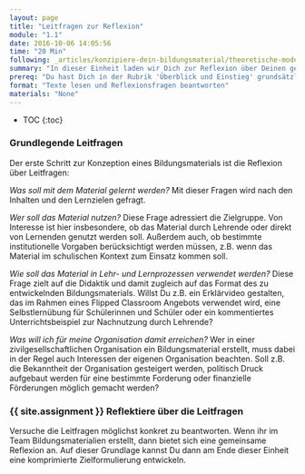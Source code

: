 ```yaml
---
layout: page
title: "Leitfragen zur Reflexion"
module: "1.1"
date: 2016-10-06 14:05:56
time: "20 Min"
following: _articles/konzipiere-dein-bildungsmaterial/theoretische-modelle.md
summary: "In dieser Einheit laden wir Dich zur Reflexion über Deinen geplanten Bildungsinhalt ein."
prereq: "Du hast Dich in der Rubrik 'Überblick und Einstieg' grundsätzlich über OER informiert."
format: "Texte lesen und Reflexionsfragen beantworten"
materials: "None"
---
```


* TOC
{:toc}


### Grundlegende Leitfragen

Der erste Schritt zur Konzeption eines Bildungsmaterials ist die Reflexion über Leitfragen:

*Was soll mit dem Material gelernt werden?* 
Mit dieser Fragen wird nach den Inhalten und den Lernzielen gefragt.

*Wer soll das Material nutzen?*
Diese Frage adressiert die Zielgruppe. Von Interesse ist hier insbesondere, ob das Material durch Lehrende oder direkt von Lernenden genutzt werden soll. Außerdem auch, ob bestimmte institutionelle Vorgaben berücksichtigt werden müssen, z.B. wenn das Material im schulischen Kontext zum Einsatz kommen soll.

*Wie soll das Material in Lehr- und Lernprozessen verwendet werden?*
Diese Frage zielt auf die Didaktik und damit zugleich auf das Format des zu entwickelnden Bildungsmaterials. Willst Du z.B. ein Erklärvideo gestalten, das im Rahmen eines Flipped Classroom Angebots verwendet wird, eine Selbstlernübung für Schülerinnen und Schüler oder ein kommentiertes Unterrichtsbeispiel zur Nachnutzung durch Lehrende?

*Was will ich für meine Organisation damit erreichen?*
Wer in einer zivilgesellschaftlichen Organisation ein Bildungsmaterial erstellt, muss dabei in der Regel auch Interessen der eigenen Organisation beachten. Soll z.B. die Bekanntheit der Organisation gesteigert werden, politisch Druck aufgebaut werden für eine bestimmte Forderung oder finanzielle Förderungen möglich gemacht werden?

### {{ site.assignment }} Reflektiere über die Leitfragen

Versuche die Leitfragen möglichst konkret zu beantworten. Wenn ihr im Team Bildungsmaterialien erstellt, dann bietet sich eine gemeinsame Reflexion an. Auf dieser Grundlage kannst Du dann am Ende dieser Einheit eine komprimierte Zielformulierung entwickeln.

